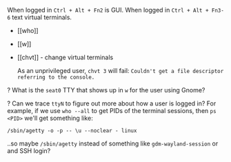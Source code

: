 When logged in `Ctrl + Alt + Fn2` is GUI.
When logged in `Ctrl + Alt + Fn3-6` text virtual terminals.

* [[who]]

* [[w]]

* [[chvt]] - change virtual terminals

  As an unprivileged user, `chvt 3` will fail: `Couldn't get a file descriptor
  referring to the console.`

? What is the `seat0` TTY that shows up in `w` for the user using Gnome?

? Can we trace `ttyN` to figure out more about how a user is logged in?
For example, if we use `who --all` to get PIDs of the terminal sessions, then
`ps <PID>` we'll get something like:

	/sbin/agetty -o -p -- \u --noclear - linux

..so maybe `/sbin/agetty` instead of something like `gdm-wayland-session` or
and SSH login?
